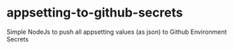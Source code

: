 # appsetting-to-github-secrets
Simple NodeJs to push all appsetting values (as json) to Github Environment Secrets 
